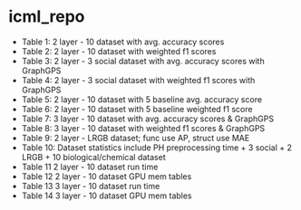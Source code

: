 # icml_repo
- Table 1: 2 layer - 10 dataset with avg. accuracy scores
- Table 2: 2 layer - 10 dataset with weighted f1 scores
- Table 3: 2 layer - 3 social dataset with avg. accuracy scores with GraphGPS
- Table 4: 2 layer - 3 social dataset with weighted f1 scores with GraphGPS
- Table 5: 2 layer - 10 dataset with 5 baseline avg. accuracy score
- Table 6: 2 layer - 10 dataset with 5 baseline weighted f1 score
- Table 7: 3 layer - 10 dataset with avg. accuracy scores & GraphGPS
- Table 8: 3 layer - 10 dataset with weighted f1 scores & GraphGPS
- Table 9: 2 layer - LRGB dataset; func use AP, struct use MAE
- Table 10: Dataset statistics include PH preprocessing time + 3 social + 2 LRGB + 10 biological/chemical dataset
- Table 11 2 layer - 10 dataset run time
- Table 12 2 layer - 10 dataset GPU mem tables
- Table 13 3 layer - 10 dataset run time
- Table 14 3 layer - 10 dataset GPU mem tables
